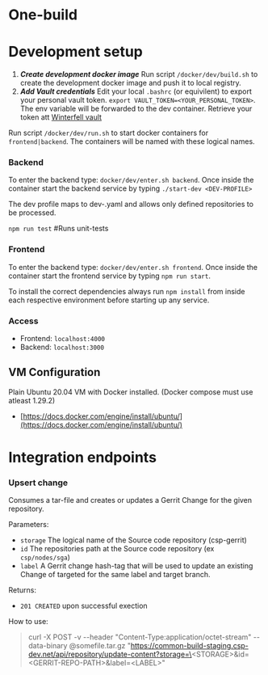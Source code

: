 # One-build

# Development setup

1. ***Create development docker image*** Run script `/docker/dev/build.sh` to create the development docker image and push it to local registry.
2. ***Add Vault credentials*** Edit your local `.bashrc` (or equivilent) to export your personal vault token. `export VAULT_TOKEN=<YOUR_PERSONAL_TOKEN>`. The env variable will be forwarded to the dev container. Retrieve your token att [Winterfell vault](https://winterfell.csp-dev.net/)

Run script `/docker/dev/run.sh` to start docker containers for `frontend|backend`. The containers will be named with these logical names.

### Backend 

To enter the backend type: `docker/dev/enter.sh backend`. Once inside the container start the backend service by typing `./start-dev <DEV-PROFILE>`

The dev profile maps to dev-<DEV-PROFILE>.yaml and allows only defined repositories to be processed.

`npm run test`        #Runs unit-tests

### Frontend

To enter the backend type: `docker/dev/enter.sh frontend`. Once inside the container start the frontend service by typing `npm run start`.


To install the correct dependencies always run `npm install` from inside each respective environment before starting up any service.

### Access

* Frontend: `localhost:4000`
* Backend: `localhost:3000`

## VM Configuration
Plain Ubuntu 20.04 VM with Docker installed. (Docker compose must use atleast 1.29.2)

* [https://docs.docker.com/engine/install/ubuntu/](https://docs.docker.com/engine/install/ubuntu/)

# Integration endpoints

### Upsert change
Consumes a tar-file and creates or updates a Gerrit Change for the given repository.

Parameters:

* `storage` The logical name of the Source code repository (csp-gerrit)
* `id` The repositories path at the Source code repository (ex `csp/nodes/sga`) 
* `label` A Gerrit change hash-tag that will be used to update an existing Change of targeted for the same label and target branch.

Returns:
* `201 CREATED` upon successful exection

How to use:
> curl -X POST -v --header "Content-Type:application/octet-stream" --data-binary @somefile.tar.gz "https://common-build-staging.csp-dev.net/api/repository/update-content?storage=\<STORAGE\>&id=\<GERRIT-REPO-PATH\>&label=\<LABEL>\"